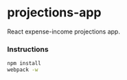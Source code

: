 # projections-app

React expense-income projections app.

### Instructions

```bash
npm install
webpack -w
```
